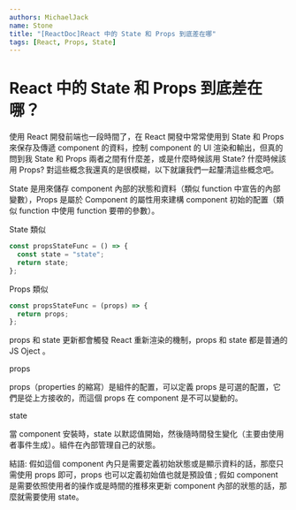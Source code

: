 ```yaml
---
authors: MichaelJack
name: Stone
title: "[ReactDoc]React 中的 State 和 Props 到底差在哪"
tags: [React, Props, State]
---
```


# React 中的 State 和 Props 到底差在哪？

使用 React 開發前端也一段時間了，在 React 開發中常常使用到 State 和 Props 來保存及傳遞 component 的資料，控制 component 的 UI 渲染和輸出，但真的問到我 State 和 Props 兩者之間有什麼差，或是什麼時候該用 State? 什麼時候該用 Props? 對這些概念我還真的是很模糊，以下就讓我們一起釐清這些概念吧。

State 是用來儲存 component 內部的狀態和資料（類似 function 中宣告的內部變數），Props 是屬於 Component 的屬性用來建構 component 初始的配置（類似 function 中使用 function 要帶的參數）。

State 類似

```js showLineNumbers
const propsStateFunc = () => {
  const state = "state";
  return state;
};
```

Props 類似

```js showLineNumbers
const propsStateFunc = (props) => {
  return props;
};
```

props 和 state 更新都會觸發 React 重新渲染的機制，props 和 state 都是普通的 JS Oject 。

props

props（properties 的縮寫）是組件的配置，可以定義 props 是可選的配置，它們是從上方接收的，而這個 props 在 component 是不可以變動的。

state

當 component 安裝時，state 以默認值開始，然後隨時間發生變化（主要由使用者事件生成）。組件在內部管理自己的狀態。

結語:
假如這個 component 內只是需要定義初始狀態或是顯示資料的話，那麼只需使用 props 即可，props 也可以定義初始值也就是預設值 ; 假如 component 是需要依照使用者的操作或是時間的推移來更新 component 內部的狀態的話，那麼就需要使用 state。

